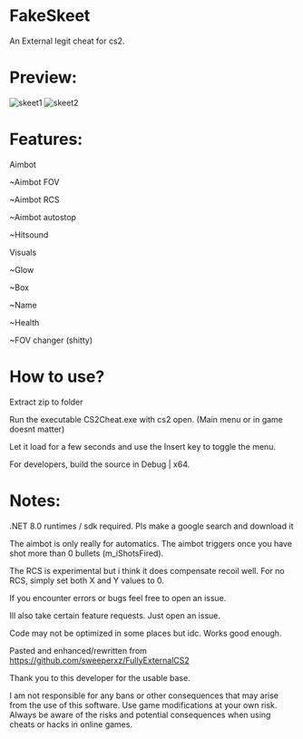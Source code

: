 # FakeSkeet
An External legit cheat for cs2. 

# Preview:
![skeet1](https://github.com/sj-mm-xm/FakeSkeet/assets/93609666/32cc0b8a-25b1-4cc8-8301-22ea909a7838) ![skeet2](https://github.com/sj-mm-xm/FakeSkeet/assets/93609666/b9027b1a-b04c-442c-9616-abb3f32dc10a)



# Features:

Aimbot

   ~Aimbot FOV

   ~Aimbot RCS

   ~Aimbot autostop
   
   ~Hitsound

Visuals

   ~Glow

   ~Box

   ~Name

   ~Health

   ~FOV changer (shitty)

# How to use?

Extract zip to folder

Run the executable CS2Cheat.exe with cs2 open. (Main menu or in game doesnt matter)

Let it load for a few seconds and use the Insert key to toggle the menu. 

For developers, build the source in Debug | x64.

# Notes:

.NET 8.0 runtimes / sdk required. Pls make a google search and download it

The aimbot is only really for automatics. The aimbot triggers once you have shot more than 0 bullets (m_iShotsFired).

The RCS is experimental but i think it does compensate recoil well. For no RCS, simply set both X and Y values to 0.

If you encounter errors or bugs feel free to open an issue. 

Ill also take certain feature requests. Just open an issue.

Code may not be optimized in some places but idc. Works good enough.

Pasted and enhanced/rewritten from https://github.com/sweeperxz/FullyExternalCS2 

Thank you to this developer for the usable base. 

I am not responsible for any bans or other consequences that may arise from the use of this software. 
Use game modifications at your own risk. 
Always be aware of the risks and potential consequences when using cheats or hacks in online games.
